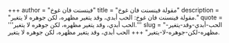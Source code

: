 +++
author = "فينسنت فان غوخ"
title = "مقولة فينسنت فان غوخ"
description = "مقولة فينسنت فان غوخ: الحب أبدي، وقد يتغير مظهره، لكن جوهره لا يتغير."
quote = '''الحب أبدي، وقد يتغير مظهره، لكن جوهره لا يتغير.'''
slug = "الحب-أبدي-وقد-يتغير-مظهره-لكن-جوهره-لا-يتغير"
+++
الحب أبدي، وقد يتغير مظهره، لكن جوهره لا يتغير.
